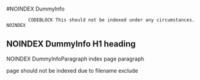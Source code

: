 #NOINDEX DummyInfo

			CODEBLOCK This should not be indexed under any circumstances. NOINDEX
## NOINDEX DummyInfo H1 heading

NOINDEX DummyInfoParagraph index page paragraph


page should not be indexed due to filename exclude 